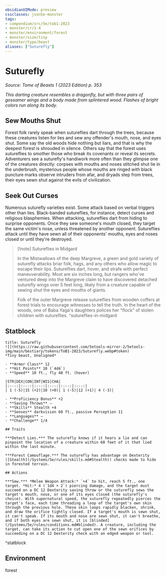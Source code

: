 ```yaml
---
obsidianUIMode: preview
cssclasses: json5e-monster
tags:
- compendium/src/5e/tob1-2023
- monster/cr/1-4
- monster/environment/forest
- monster/size/tiny
- monster/type/beast
aliases: ["Suturefly"]
---
```

# Suturefly
*Source: Tome of Beasts 1 (2023 Edition) p. 353*  

*This darting creature resembles a dragonfly, but with three pairs of gossamer wings and a body made from splintered wood. Flashes of bright colors run along its body.*

## Sew Mouths Shut

Forest folk rarely speak when sutureflies dart through the trees, because these creatures listen for lies and sew any offender's mouth, nose, and eyes shut. Some say the old woods hide nothing but liars, and that is why the deepest forest is shrouded in silence. Others say that the forest uses sutureflies to smother those who break its covenants or reveal its secrets. Adventurers see a suturefly's handiwork more often than they glimpse one of the creatures directly: corpses with mouths and noses stitched shut lie in the underbrush, mysterious people whose mouths are ringed with black puncture marks observe intruders from afar, and dryads step from trees, their eyes sewn shut against the evils of civilization.

## Seek Out Curses

Numerous suturefly varieties exist. Some attack based on verbal triggers other than lies. Black-banded sutureflies, for instance, detect curses and religious blasphemies. When attacking, sutureflies dart from hiding to surprise opponents. Once they sew someone's mouth closed, they target the same victim's nose, unless threatened by another opponent. Sutureflies attack until they have sewn all of their opponents' mouths, eyes and noses closed or until they're destroyed.

> [!note] Sutureflies in Midgard
> 
> In the Mistwallows of the deep Margreve, a green and gold variety of suturefly attacks briar folk, hags, and any others who allow magic to escape their lips. Sutureflies dart, hover, and strafe with perfect maneuverability. Most are six inches long, but rangers who've ventured deep into the Margreve claim to have discovered detached suturefly wings over 5 feet long, likely from a creature capable of sewing shut the eyes and mouths of giants.
> 
> Folk of the outer Margreve release sutureflies from wooden coffers at forest trials to encourage witnesses to tell the truth. In the heart of the woods, one of Baba Yaga's daughters polices her "flock" of stolen children with sutureflies.
^sutureflies-in-midgard

## Statblock

```ad-statblock
title: Suturefly
![](https://raw.githubusercontent.com/5etools-mirror-2/5etools-img/main/bestiary/tokens/ToB1-2023/Suturefly.webp#token)
*Tiny beast, Unaligned*

- **Armor Class** 12
- **Hit Points** 10 (`4d4`)
- **Speed** 10 ft., fly 40 ft. (hover)

|STR|DEX|CON|INT|WIS|CHA|
|:---:|:---:|:---:|:---:|:---:|:---:|
| 1 (-5)|15 (+2)|10 (+0)| 1 (-5)|12 (+1)| 4 (-3)|

- **Proficiency Bonus** +2
- **Saving Throws** ⏤
- **Skills** Stealth +4
- **Senses** darkvision 60 ft., passive Perception 11
- **Languages** —
- **Challenge** 1/4

## Traits

***Detect Lies.*** The suturefly knows if it hears a lie and can pinpoint the location of a creature within 60 feet of it that lied within the last minute.

***Forest Camouflage.*** The suturefly has advantage on Dexterity ([Stealth](/Systems/5e/rules/skills.md#Stealth)) checks made to hide in forested terrain.

## Actions

***Sew.*** *Melee Weapon Attack:* `+4` to hit, reach 5 ft., one target. *Hit:* 4 (`1d4 + 2`) piercing damage, and the target must succeed on a DC 12 Dexterity saving throw or the suturefly sews the target's mouth, nose, or one of its eyes closed (the suturefly's choice). With supernatural speed, the suturefly repeatedly pierces the target's face, each time threading a loop of the target's own skin through the previous hole. These skin loops rapidly blacken, shrink, and draw the orifice tightly closed. If a target's mouth is sewn shut, it can't speak. If its mouth and nose are sewn shut, it can't breathe, and if both eyes are sewn shut, it is [blinded](/Systems/5e/rules/conditions.md#blinded). A creature, including the target, can take its action to cut open one of the sewn orifices by succeeding on a DC 12 Dexterity check with an edged weapon or tool.
```
^statblock

## Environment

forest